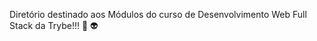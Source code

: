 Diretório destinado aos Módulos do curso de Desenvolvimento Web Full Stack da Trybe!!! :rocket: :alien:
